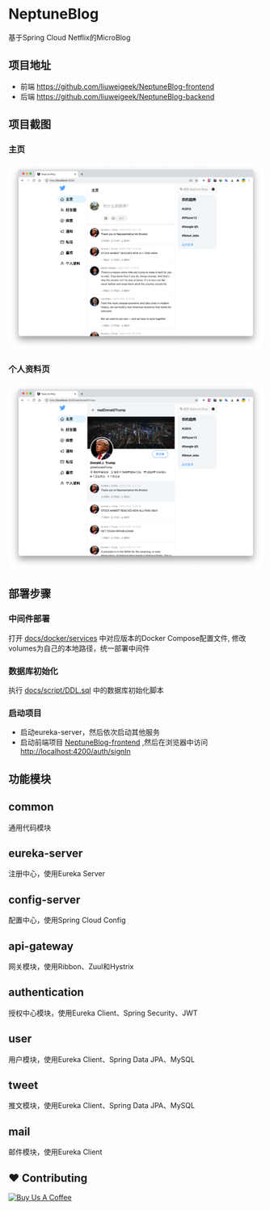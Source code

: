 # NeptuneBlog

基于Spring Cloud Netflix的MicroBlog

## 项目地址

- 前端 <https://github.com/liuweigeek/NeptuneBlog-frontend>
- 后端 <https://github.com/liuweigeek/NeptuneBlog-backend>

## 项目截图

### 主页

![主页](./docs/images/homepage.png)

### 个人资料页

![个人资料页](./docs/images/user-profile.png)

## 部署步骤

### 中间件部署

打开 [docs/docker/services](https://github.com/liuweigeek/NeptuneBlog-backend/tree/master/docs/Docker/services)
中对应版本的Docker Compose配置文件, 修改volumes为自己的本地路径，统一部署中间件

### 数据库初始化

执行 [docs/script/DDL.sql](https://github.com/liuweigeek/NeptuneBlog-backend/tree/master/docs/script/DDL.sql) 中的数据库初始化脚本

### 启动项目

- 启动eureka-server，然后依次启动其他服务
- 启动前端项目 [NeptuneBlog-frontend](https://github.com/liuweigeek/NeptuneBlog-frontend)
  ,然后在浏览器中访问<http://localhost:4200/auth/signIn>

## 功能模块

## common

通用代码模块

## eureka-server

注册中心，使用Eureka Server

## config-server

配置中心，使用Spring Cloud Config

## api-gateway

网关模块，使用Ribbon、Zuul和Hystrix

## authentication

授权中心模块，使用Eureka Client、Spring Security、JWT

## user

用户模块，使用Eureka Client、Spring Data JPA、MySQL

## tweet

推文模块，使用Eureka Client、Spring Data JPA、MySQL

## mail

邮件模块，使用Eureka Client

## ❤️ Contributing

<a href="https://www.buymeacoffee.com/liuweigeek" target="_blank"><img src="https://www.buymeacoffee.com/assets/img/custom_images/yellow_img.png" alt="Buy Us A Coffee" style="height: auto !important;width: auto !important;" ></a>